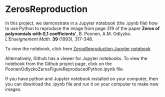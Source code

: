 # ZerosReproduction

In this project, we demonstrate in a Jupyter notebook (the .ipynb file) how to use Python to reproduce the image from page 319 of the paper
**Zeros of polynomials with 0,1 coefficients'**, B. Poonen, A.M. Odlyzko. *L'Enseignement Math.* **39** (1993), 317-348.

To view the notebook, click here 
<a href="PoonenOdlyzkoZerosFigureReproducedPython.html">ZerosReproduction Jupyter notebook </a>

Alternatively, Github has a viewer for Jupyter notebooks. To view the notebook from the Github project page, click on the PoonenOdlyzkoZerosFigureReproducedPython.ipynb file.

If you have python and Jupyter notebook installed on your computer, then you can download the .ipynb file and run it on your computer to make new images.

